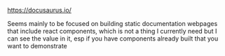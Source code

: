 https://docusaurus.io/

Seems mainly to be focused on building static documentation webpages that include react components, which is not a thing I currently need but I can see the value in it, esp if you have components already built that you want to demonstrate